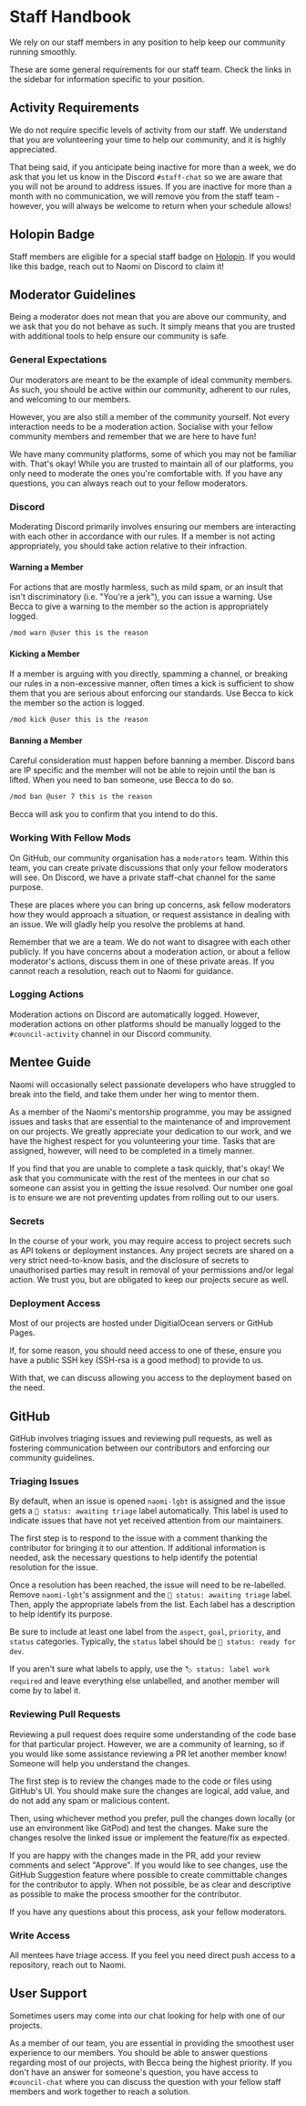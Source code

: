 # Staff Handbook

We rely on our staff members in any position to help keep our community running smoothly.

These are some general requirements for our staff team. Check the links in the sidebar for information specific to your position.

## Activity Requirements

We do not require specific levels of activity from our staff. We understand that you are volunteering your time to help our community, and it is highly appreciated.

That being said, if you anticipate being inactive for more than a week, we do ask that you let us know in the Discord `#staff-chat` so we are aware that you will not be around to address issues. If you are inactive for more than a month with no communication, we will remove you from the staff team - however, you will always be welcome to return when your schedule allows!

## Holopin Badge

Staff members are eligible for a special staff badge on [Holopin](https://holopin.io/@naomis-novas). If you would like this badge, reach out to Naomi on Discord to claim it!

## Moderator Guidelines

Being a moderator does not mean that you are above our community, and we ask that you do not behave as such. It simply means that you are trusted with additional tools to help ensure our community is safe.

### General Expectations

Our moderators are meant to be the example of ideal community members. As such, you should be active within our community, adherent to our rules, and welcoming to our members.

However, you are also still a member of the community yourself. Not every interaction needs to be a moderation action. Socialise with your fellow community members and remember that we are here to have fun!

We have many community platforms, some of which you may not be familiar with. That's okay! While you are trusted to maintain all of our platforms, you only need to moderate the ones you're comfortable with. If you have any questions, you can always reach out to your fellow moderators.

### Discord

Moderating Discord primarily involves ensuring our members are interacting with each other in accordance with our rules. If a member is not acting appropriately, you should take action relative to their infraction.

#### Warning a Member

For actions that are mostly harmless, such as mild spam, or an insult that isn't discriminatory (i.e. "You're a jerk"), you can issue a warning. Use Becca to give a warning to the member so the action is appropriately logged.

```txt
/mod warn @user this is the reason
```

#### Kicking a Member

If a member is arguing with you directly, spamming a channel, or breaking our rules in a non-excessive manner, often times a kick is sufficient to show them that you are serious about enforcing our standards. Use Becca to kick the member so the action is logged.

```txt
/mod kick @user this is the reason
```

#### Banning a Member

Careful consideration must happen before banning a member. Discord bans are IP specific and the member will not be able to rejoin until the ban is lifted. When you need to ban someone, use Becca to do so.

```txt
/mod ban @user 7 this is the reason
```

Becca will ask you to confirm that you intend to do this.

### Working With Fellow Mods

On GitHub, our community organisation has a `moderators` team. Within this team, you can create private discussions that only your fellow moderators will see. On Discord, we have a private staff-chat channel for the same purpose.

These are places where you can bring up concerns, ask fellow moderators how they would approach a situation, or request assistance in dealing with an issue. We will gladly help you resolve the problems at hand.

Remember that we are a team. We do not want to disagree with each other publicly. If you have concerns about a moderation action, or about a fellow moderator's actions, discuss them in one of these private areas. If you cannot reach a resolution, reach out to Naomi for guidance.

### Logging Actions

Moderation actions on Discord are automatically logged. However, moderation actions on other platforms should be manually logged to the `#council-activity` channel in our Discord community.

## Mentee Guide

Naomi will occasionally select passionate developers who have struggled to break into the field, and take them under her wing to mentor them.

As a member of the Naomi's mentorship programme, you may be assigned issues and tasks that are essential to the maintenance of and improvement on our projects. We greatly appreciate your dedication to our work, and we have the highest respect for you volunteering your time. Tasks that are assigned, however, will need to be completed in a timely manner.

If you find that you are unable to complete a task quickly, that's okay! We ask that you communicate with the rest of the mentees in our chat so someone can assist you in getting the issue resolved. Our number one goal is to ensure we are not preventing updates from rolling out to our users.

### Secrets

In the course of your work, you may require access to project secrets such as API tokens or deployment instances. Any project secrets are shared on a very strict need-to-know basis, and the disclosure of secrets to unauthorised parties may result in removal of your permissions and/or legal action. We trust you, but are obligated to keep our projects secure as well.

### Deployment Access

Most of our projects are hosted under DigitialOcean servers or GitHub Pages.

If, for some reason, you should need access to one of these, ensure you have a public SSH key (SSH-rsa is a good method) to provide to us.

With that, we can discuss allowing you access to the deployment based on the need.

## GitHub

GitHub involves triaging issues and reviewing pull requests, as well as fostering communication between our contributors and enforcing our community guidelines.

### Triaging Issues

By default, when an issue is opened `naomi-lgbt` is assigned and the issue gets a `🚦 status: awaiting triage` label automatically. This label is used to indicate issues that have not yet received attention from our maintainers.

The first step is to respond to the issue with a comment thanking the contributor for bringing it to our attention. If additional information is needed, ask the necessary questions to help identify the potential resolution for the issue.

Once a resolution has been reached, the issue will need to be re-labelled. Remove `naomi-lgbt`'s assignment and the `🚦 status: awaiting triage` label. Then, apply the appropriate labels from the list. Each label has a description to help identify its purpose.

Be sure to include at least one label from the `aspect`, `goal`, `priority`, and `status` categories. Typically, the `status` label should be `🏁 status: ready for dev`.

If you aren't sure what labels to apply, use the `🏷 status: label work required` and leave everything else unlabelled, and another member will come by to label it.

### Reviewing Pull Requests

Reviewing a pull request does require some understanding of the code base for that particular project. However, we are a community of learning, so if you would like some assistance reviewing a PR let another member know! Someone will help you understand the changes.

The first step is to review the changes made to the code or files using GitHub's UI. You should make sure the changes are logical, add value, and do not add any spam or malicious content.

Then, using whichever method you prefer, pull the changes down locally (or use an environment like GitPod) and test the changes. Make sure the changes resolve the linked issue or implement the feature/fix as expected.

If you are happy with the changes made in the PR, add your review comments and select "Approve". If you would like to see changes, use the GitHub Suggestion feature where possible to create committable changes for the contributor to apply. When not possible, be as clear and descriptive as possible to make the process smoother for the contributor.

If you have any questions about this process, ask your fellow moderators.

### Write Access

All mentees have triage access. If you feel you need direct push access to a repository, reach out to Naomi.

## User Support

Sometimes users may come into our chat looking for help with one of our projects.

As a member of our team, you are essential in providing the smoothest user experience to our members. You should be able to answer questions regarding most of our projects, with Becca being the highest priority. If you don't have an answer for someone's question, you have access to `#council-chat` where you can discuss the question with your fellow staff members and work together to reach a solution.

